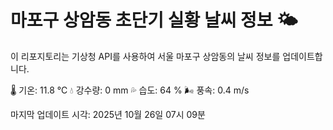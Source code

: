 
# 마포구 상암동 초단기 실황 날씨 정보 🌤️

이 리포지토리는 기상청 API를 사용하여 서울 마포구 상암동의 날씨 정보를 업데이트합니다. 

🌡️ 기온: 11.8 ℃
💧 강수량: 0 mm
💦 습도: 64 %
🌬️ 풍속: 0.4 m/s

마지막 업데이트 시각: 2025년 10월 26일 07시 09분    
